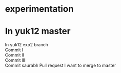 # experimentation
# In yuk12 master
In yuk12 exp2 branch  
Commit I   
Commit II  
Commit III  
Commit saurabh
Pull request
I want to merge to master  
